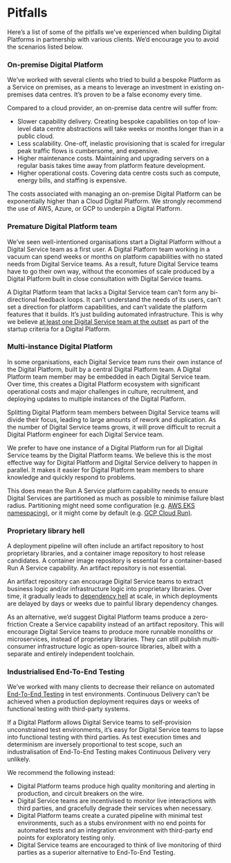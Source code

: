 # Pitfalls

Here’s a list of some of the pitfalls we’ve experienced when building Digital Platforms in partnership with various clients. We’d encourage you to avoid the scenarios listed below. 

### On-premise Digital Platform

We’ve worked with several clients who tried to build a bespoke Platform as a Service on premises, as a means to leverage an investment in existing on-premises data centres. It’s proven to be a false economy every time.

Compared to a cloud provider, an on-premise data centre will suffer from:

* Slower capability delivery. Creating bespoke capabilities on top of low-level data centre abstractions will take weeks or months longer than in a public cloud.
* Less scalability. One-off, inelastic provisioning that is scaled for irregular peak traffic flows is cumbersome, and expensive.
* Higher maintenance costs. Maintaining and upgrading servers on a regular basis takes time away from platform feature development. 
* Higher operational costs. Covering data centre costs such as compute, energy bills, and staffing is expensive.

The costs associated with managing an on-premise Digital Platform can be exponentially higher than a Cloud Digital Platform. We strongly recommend the use of AWS, Azure, or GCP to underpin a Digital Platform.

### Premature Digital Platform team

We’ve seen well-intentioned organisations start a Digital Platform without a Digital Service team as a first user. A Digital Platform team working in a vacuum can spend weeks or months on platform capabilities with no stated needs from Digital Service teams. As a result, future Digital Service teams have to go their own way, without the economies of scale produced by a Digital Platform built in close consultation with Digital Service teams.

A Digital Platform team that lacks a Digital Service team can’t form any bi-directional feedback loops. It can’t understand the needs of its users, can’t set a direction for platform capabilities, and can’t validate the platform features that it builds. It’s just building automated infrastructure. This is why we believe [at least one Digital Service team at the outset](https://www.digital-platform.playbooks.ee/when-to-start-a-digital-platform) as part of the startup criteria for a Digital Platform.  

### Multi-instance Digital Platform

In some organisations, each Digital Service team runs their own instance of the Digital Platform, built by a central Digital Platform team. A Digital Platform team member may be embedded in each Digital Service team. Over time, this creates a Digital Platform ecosystem with significant operational costs and major challenges in culture, recruitment, and deploying updates to multiple instances of the Digital Platform.

Splitting Digital Platform team members between Digital Service teams will divide their focus, leading to large amounts of rework and duplication. As the number of Digital Service teams grows, it will prove difficult to recruit a Digital Platform engineer for each Digital Service team. 

We prefer to have one instance of a Digital Platform run for all Digital Service teams by the Digital Platform teams. We believe this is the most effective way for Digital Platform and Digital Service delivery to happen in parallel. It makes it easier for Digital Platform team members to share knowledge and quickly respond to problems.

This does mean the Run A Service platform capability needs to ensure Digital Services are partitioned as much as possible to minimise failure blast radius. Partitioning might need some configuration \(e.g. [AWS EKS namespacing\)](https://aws.amazon.com/eks/), or it might come by default \(e.g. [GCP Cloud Run\)](https://cloud.google.com/run/). 

### Proprietary library hell

A deployment pipeline will often include an artifact repository to host proprietary libraries, and a container image repository to host release candidates. A container image repository is essential for a container-based Run A Service capability. An artifact repository is not essential. 

An artifact repository can encourage Digital Service teams to extract business logic and/or infrastructure logic into proprietary libraries. Over time, it gradually leads to [dependency hell](https://en.wikipedia.org/wiki/Dependency_hell) at scale, in which deployments are delayed by days or weeks due to painful library dependency changes.

As an alternative, we’d suggest Digital Platform teams produce a zero-friction Create a Service capability instead of an artifact repository. This will encourage Digital Service teams to produce more runnable monoliths or microservices, instead of proprietary libraries. They can still publish multi-consumer infrastructure logic as open-source libraries, albeit with a separate and entirely independent toolchain.

### Industrialised End-To-End Testing

We’ve worked with many clients to decrease their reliance on automated [End-To-End Testing](https://www.stevesmith.tech/blog/end-to-end-testing-considered-harmful/) in test environments. Continuous Delivery can’t be achieved when a production deployment requires days or weeks of functional testing with third-party systems.

If a Digital Platform allows Digital Service teams to self-provision unconstrained test environments, it’s easy for Digital Service teams to lapse into functional testing with third parties. As test execution times and determinism are inversely proportional to test scope, such an industralisation of End-To-End Testing makes Continuous Delivery very unlikely.

We recommend the following instead:

* Digital Platform teams produce high quality monitoring and alerting in production, and circuit breakers on the wire.
* Digital Service teams are incentivised to monitor live interactions with third parties, and gracefully degrade their services when necessary.
* Digital Platform teams create a curated pipeline with minimal test environments, such as a stubs environment with no end points for automated tests and an integration environment with third-party end points for exploratory testing only.
* Digital Service teams are encouraged to think of live monitoring of third parties as a superior alternative to End-To-End Testing.

